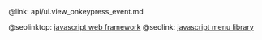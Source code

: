 @link: api/ui.view_onkeypress_event.md

@seolinktop: [javascript web framework](https://webix.com)
@seolink: [javascript menu library](https://webix.com/widget/menu/)